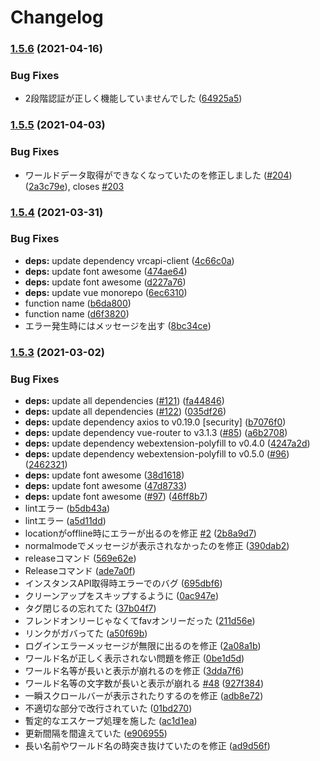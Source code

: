 # Changelog

### [1.5.6](https://www.github.com/mnao305/VRCFriendCheck/compare/v1.5.5...v1.5.6) (2021-04-16)


### Bug Fixes

* 2段階認証が正しく機能していませんでした ([64925a5](https://www.github.com/mnao305/VRCFriendCheck/commit/64925a564ff8cee353d5edfe47981496ebb854b4))

### [1.5.5](https://www.github.com/mnao305/VRCFriendCheck/compare/v1.5.4...v1.5.5) (2021-04-03)


### Bug Fixes

* ワールドデータ取得ができなくなっていたのを修正しました ([#204](https://www.github.com/mnao305/VRCFriendCheck/issues/204)) ([2a3c79e](https://www.github.com/mnao305/VRCFriendCheck/commit/2a3c79eae304a01c3d4b543585368b204d43140e)), closes [#203](https://www.github.com/mnao305/VRCFriendCheck/issues/203)

### [1.5.4](https://www.github.com/mnao305/VRCFriendCheck/compare/v1.5.3...v1.5.4) (2021-03-31)


### Bug Fixes

* **deps:** update dependency vrcapi-client ([4c66c0a](https://www.github.com/mnao305/VRCFriendCheck/commit/4c66c0a4f3a139fff40f3fbb1ae40a285a862790))
* **deps:** update font awesome ([474ae64](https://www.github.com/mnao305/VRCFriendCheck/commit/474ae64b73344083c23e769da0fe039d73b03e65))
* **deps:** update font awesome ([d227a76](https://www.github.com/mnao305/VRCFriendCheck/commit/d227a7649f38e722285d21ad39f338dd57a44ec3))
* **deps:** update vue monorepo ([6ec6310](https://www.github.com/mnao305/VRCFriendCheck/commit/6ec63107986a995dde5b635aa2b96f042dd9474e))
* function name ([b6da800](https://www.github.com/mnao305/VRCFriendCheck/commit/b6da8006c5d8881e25920c14689c57e975291919))
* function name ([d6f3820](https://www.github.com/mnao305/VRCFriendCheck/commit/d6f3820a389a1fd3b6a98e086d6b852dac32e50b))
* エラー発生時にはメッセージを出す ([8bc34ce](https://www.github.com/mnao305/VRCFriendCheck/commit/8bc34ce42e6511324bd4b9aa1d79f7f6249eab13))

### [1.5.3](https://www.github.com/mnao305/VRCFriendCheck/compare/1.5.2...v1.5.3) (2021-03-02)


### Bug Fixes

* **deps:** update all dependencies ([#121](https://www.github.com/mnao305/VRCFriendCheck/issues/121)) ([fa44846](https://www.github.com/mnao305/VRCFriendCheck/commit/fa44846c3bab515e606a181821f49f2c77b66457))
* **deps:** update all dependencies ([#122](https://www.github.com/mnao305/VRCFriendCheck/issues/122)) ([035df26](https://www.github.com/mnao305/VRCFriendCheck/commit/035df26d28efa8d9086feb18a6760afa0bdd91a8))
* **deps:** update dependency axios to v0.19.0 [security] ([b7076f0](https://www.github.com/mnao305/VRCFriendCheck/commit/b7076f00f08bbe9dcfe1c2a5bab5d1d5dc59d9db))
* **deps:** update dependency vue-router to v3.1.3 ([#85](https://www.github.com/mnao305/VRCFriendCheck/issues/85)) ([a6b2708](https://www.github.com/mnao305/VRCFriendCheck/commit/a6b2708a4e2b6a46a9fad275450d7626d52114fd))
* **deps:** update dependency webextension-polyfill to v0.4.0 ([4247a2d](https://www.github.com/mnao305/VRCFriendCheck/commit/4247a2d046d4640ade60b2e7089a6044e87ae41e))
* **deps:** update dependency webextension-polyfill to v0.5.0 ([#96](https://www.github.com/mnao305/VRCFriendCheck/issues/96)) ([2462321](https://www.github.com/mnao305/VRCFriendCheck/commit/246232168b9d555136a3158e9e6b19cfb402dfa4))
* **deps:** update font awesome ([38d1618](https://www.github.com/mnao305/VRCFriendCheck/commit/38d1618539736f6c0fd785f4adbaef3ee0c59bb8))
* **deps:** update font awesome ([47d8733](https://www.github.com/mnao305/VRCFriendCheck/commit/47d87335e738fc665f077fb853dabdaff2596cf9))
* **deps:** update font awesome ([#97](https://www.github.com/mnao305/VRCFriendCheck/issues/97)) ([46ff8b7](https://www.github.com/mnao305/VRCFriendCheck/commit/46ff8b710ff435c48bb54bd0380ca9e888b0c7d3))
* lintエラー ([b5db43a](https://www.github.com/mnao305/VRCFriendCheck/commit/b5db43a5e54e5d5290dd5393ca12dc6e77de6721))
* lintエラー ([a5d11dd](https://www.github.com/mnao305/VRCFriendCheck/commit/a5d11dd56a47caccd72d8277d2d14f68ad5c6eb6))
* locationがoffline時にエラーが出るのを修正 [#2](https://www.github.com/mnao305/VRCFriendCheck/issues/2) ([2b8a9d7](https://www.github.com/mnao305/VRCFriendCheck/commit/2b8a9d7e03cf59573ed1db30e0bb23057aecd4ed))
* normalmodeでメッセージが表示されなかったのを修正 ([390dab2](https://www.github.com/mnao305/VRCFriendCheck/commit/390dab2b0968ad417b59aad433bb58c81062a7a1))
* releaseコマンド ([569e62e](https://www.github.com/mnao305/VRCFriendCheck/commit/569e62e928511174e0c2ddd76a77f7eb9d6faa0c))
* Releaseコマンド ([ade7a0f](https://www.github.com/mnao305/VRCFriendCheck/commit/ade7a0f296a5041ca6cc980e7db9917f2e686c51))
* インスタンスAPI取得時エラーでのバグ ([695dbf6](https://www.github.com/mnao305/VRCFriendCheck/commit/695dbf6dd5c052fa990a4280f572ad56aaf54570))
* クリーンアップをスキップするように ([0ac947e](https://www.github.com/mnao305/VRCFriendCheck/commit/0ac947e2b843075f70f6c4f9fc4c8bff1b8a2b7c))
* タグ閉じるの忘れてた ([37b04f7](https://www.github.com/mnao305/VRCFriendCheck/commit/37b04f7021afe18d194aace429058aeae9aabf03))
* フレンドオンリーじゃなくてfavオンリーだった ([211d56e](https://www.github.com/mnao305/VRCFriendCheck/commit/211d56e6be179f7fdf4d9c1b1daf2f34c2245732))
* リンクがガバってた ([a50f69b](https://www.github.com/mnao305/VRCFriendCheck/commit/a50f69b47605fa8c37259c735dee37cebbbead5f))
* ログインエラーメッセージが無限に出るのを修正 ([2a08a1b](https://www.github.com/mnao305/VRCFriendCheck/commit/2a08a1b10a31b1ee85ae936ded3d9ddb6d59a323))
* ワールド名が正しく表示されない問題を修正 ([0be1d5d](https://www.github.com/mnao305/VRCFriendCheck/commit/0be1d5dc6a0c85d4e1f07ee5011ebf8e4b34ec1c))
* ワールド名等が長いと表示が崩れるのを修正 ([3dda7f6](https://www.github.com/mnao305/VRCFriendCheck/commit/3dda7f67bc7e2db97d39a29d5f6f3d1903c87259))
* ワールド名等の文字数が長いと表示が崩れる [#48](https://www.github.com/mnao305/VRCFriendCheck/issues/48) ([927f384](https://www.github.com/mnao305/VRCFriendCheck/commit/927f384c6bd91cbc0f1fa04c017e1ff4913f9a8c))
* 一瞬スクロールバーが表示されたりするのを修正 ([adb8e72](https://www.github.com/mnao305/VRCFriendCheck/commit/adb8e723220fa8a5b38723cbc6eab414759aba73))
* 不適切な部分で改行されていた ([01bd270](https://www.github.com/mnao305/VRCFriendCheck/commit/01bd270fe2e2133afda920c1adcf08a748e4eaf7))
* 暫定的なエスケープ処理を施した ([ac1d1ea](https://www.github.com/mnao305/VRCFriendCheck/commit/ac1d1ea777398e2f81ba970a735d92c63f5ab7a0))
* 更新間隔を間違えていた ([e906955](https://www.github.com/mnao305/VRCFriendCheck/commit/e90695548102d9f40816d989ce03d91901112ae5))
* 長い名前やワールド名の時突き抜けていたのを修正 ([ad9d56f](https://www.github.com/mnao305/VRCFriendCheck/commit/ad9d56f4078194943aaf044c1a85d3d37dfbf453))
